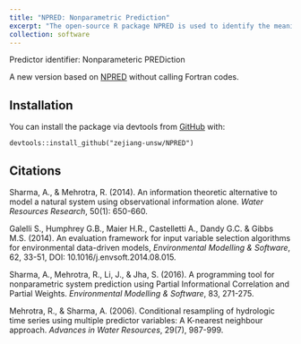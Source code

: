 ```yaml
---
title: "NPRED: Nonparametric Prediction"
excerpt: "The open-source R package NPRED is used to identify the meaningful predictors to the response from a large set of potential predictors.<br/><img src='/images/mi.png'>"
collection: software
---
```


Predictor identifier: Nonparameteric PREDiction

A new version based on [NPRED](http://hydrology.unsw.edu.au/download/software/NPRED) without calling Fortran codes.

## Installation
You can install the package via devtools from [GitHub](https://github.com/) with:

`
devtools::install_github("zejiang-unsw/NPRED")
`

## Citations
Sharma, A., & Mehrotra, R. (2014). An information theoretic alternative to model a natural system using observational information alone. *Water Resources Research*, 50(1): 650-660.

Galelli S., Humphrey G.B., Maier H.R., Castelletti A., Dandy G.C. & Gibbs M.S. (2014). An evaluation framework for input variable selection algorithms for environmental data-driven models, *Environmental Modelling & Software*, 62, 33-51, DOI: 10.1016/j.envsoft.2014.08.015. 

Sharma, A., Mehrotra, R., Li, J., & Jha, S. (2016). A programming tool for nonparametric system prediction using Partial Informational Correlation and Partial Weights. *Environmental Modelling & Software*, 83, 271-275. 

Mehrotra, R., & Sharma, A. (2006). Conditional resampling of hydrologic time series using multiple predictor variables: A K-nearest neighbour approach. *Advances in Water Resources*, 29(7), 987-999.

